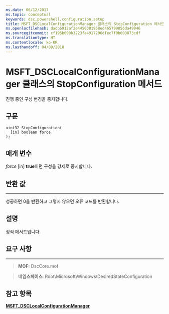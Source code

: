 ```yaml
---
ms.date: 06/12/2017
ms.topic: conceptual
keywords: dsc,powershell,configuration,setup
title: MSFT_DSCLocalConfigurationManager 클래스의 StopConfiguration 메서드
ms.openlocfilehash: dadb6912af2e4450381958ed465799056da49946
ms.sourcegitcommit: cf195b090b3223fa4917206dfec7f0b603873cdf
ms.translationtype: HT
ms.contentlocale: ko-KR
ms.lasthandoff: 04/09/2018
---
```

# <a name="stopconfiguration-method-of-the-msftdsclocalconfigurationmanager-class"></a>MSFT_DSCLocalConfigurationManager 클래스의 StopConfiguration 메서드

진행 중인 구성 변경을 중지합니다.

<a name="syntax"></a>구문
------

```mof
uint32 StopConfiguration(
  [in] boolean force
);
```

<a name="parameters"></a>매개 변수
----------

*force* \[in\] **true**이면 구성을 강제로 중지합니다.

## <a name="return-value"></a>반환 값
------------

성공하면 0을 반환하고 그렇지 않으면 오류 코드를 반환합니다.

## <a name="remarks"></a>설명

정적 메서드입니다.

## <a name="requirements"></a>요구 사항
------------
>**MOF:** DscCore.mof

>**네임스페이스**: Root\Microsoft\Windows\DesiredStateConfiguration


## <a name="see-also"></a>참고 항목


[**MSFT_DSCLocalConfigurationManager**](msft-dsclocalconfigurationmanager.md)